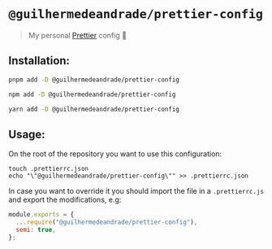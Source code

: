 # `@guilhermedeandrade/prettier-config`

> My personal [Prettier](https://prettier.io) config 💫

## Installation:

```sh
pnpm add -D @guilhermedeandrade/prettier-config
```

```sh
npm add -D @guilhermedeandrade/prettier-config
```

```sh
yarn add -D @guilhermedeandrade/prettier-config
```

## Usage:

On the root of the repository you want to use this configuration:

```console
touch .prettierrc.json
echo "\"@guilhermedeandrade/prettier-config\"" >> .prettierrc.json
```

In case you want to override it you should import the file in a `.prettierrc.js` and export the modifications, e.g:
```js
module.exports = {
  ...require("@guilhermedeandrade/prettier-config"),
  semi: true,
};
```
